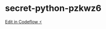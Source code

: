 # secret-python-pzkwz6

[Edit in Codeflow ⚡️](https://stackblitz.com/~/github.com/fuentesRobinsonAsencio/secret-python-pzkwz6)